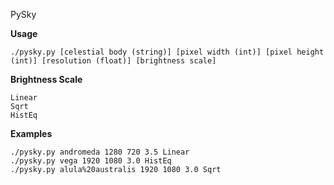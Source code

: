 PySky

<b>Usage</b>

    ./pysky.py [celestial body (string)] [pixel width (int)] [pixel height (int)] [resolution (float)] [brightness scale]


<b>Brightness Scale</b>

    Linear
    Sqrt
    HistEq

<b>Examples</b>

    ./pysky.py andromeda 1280 720 3.5 Linear
    ./pysky.py vega 1920 1080 3.0 HistEq
    ./pysky.py alula%20australis 1920 1080 3.0 Sqrt
